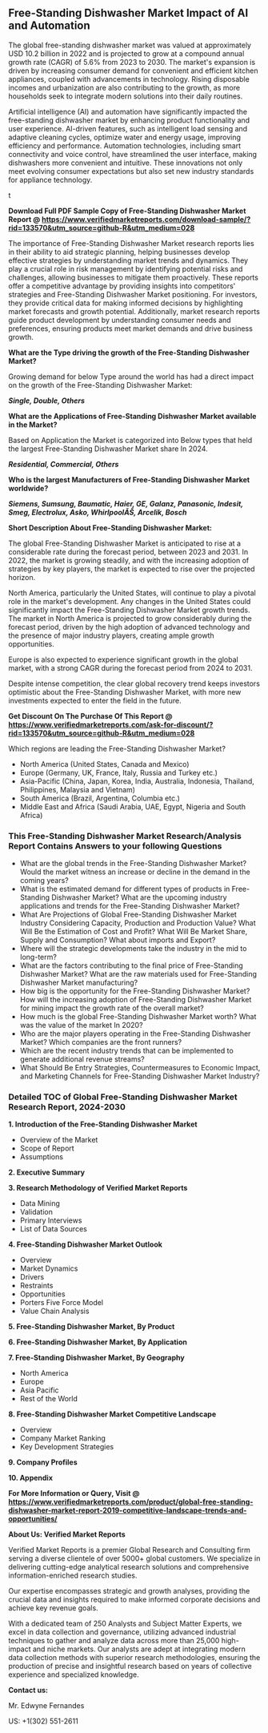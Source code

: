 <h2>Free-Standing Dishwasher Market Impact of AI and Automation</h2><p>The global free-standing dishwasher market was valued at approximately USD 10.2 billion in 2022 and is projected to grow at a compound annual growth rate (CAGR) of 5.6% from 2023 to 2030. The market's expansion is driven by increasing consumer demand for convenient and efficient kitchen appliances, coupled with advancements in technology. Rising disposable incomes and urbanization are also contributing to the growth, as more households seek to integrate modern solutions into their daily routines.</p><p>Artificial intelligence (AI) and automation have significantly impacted the free-standing dishwasher market by enhancing product functionality and user experience. AI-driven features, such as intelligent load sensing and adaptive cleaning cycles, optimize water and energy usage, improving efficiency and performance. Automation technologies, including smart connectivity and voice control, have streamlined the user interface, making dishwashers more convenient and intuitive. These innovations not only meet evolving consumer expectations but also set new industry standards for appliance technology.</p>t</p><p id="" class=""><strong>Download Full PDF Sample Copy of Free-Standing Dishwasher Market Report @ <a href="https://www.verifiedmarketreports.com/download-sample/?rid=133570&utm_source=github-R&utm_medium=028" target="_blank">https://www.verifiedmarketreports.com/download-sample/?rid=133570&utm_source=github-R&utm_medium=028</a></strong></p><p>The importance of&nbsp;Free-Standing Dishwasher Market research reports lies in their ability to aid strategic planning, helping businesses develop effective strategies by understanding market trends and dynamics. They play a crucial role in risk management by identifying potential risks and challenges, allowing businesses to mitigate them proactively. These reports offer a competitive advantage by providing insights into competitors' strategies and Free-Standing Dishwasher Market positioning. For investors, they provide critical data for making informed decisions by highlighting market forecasts and growth potential. Additionally, market research reports guide product development by understanding consumer needs and preferences, ensuring products meet market demands and drive business growth.</p><p><strong>What are the&nbsp;Type driving the growth of the Free-Standing Dishwasher Market?</strong></p><p id="" class="">Growing demand for below Type around the world has had a direct impact on the growth of the Free-Standing Dishwasher Market:</p><em><strong>Single, Double, Others</strong></em></p><strong>What are the&nbsp;Applications&nbsp;of Free-Standing Dishwasher Market available in the Market?</strong></p><p id="" class="">Based on Application the Market is categorized into Below types that held the largest Free-Standing Dishwasher Market share In 2024.</p><em><strong>Residential, Commercial, Others</strong></em></p><strong>Who is the largest Manufacturers of Free-Standing Dishwasher Market worldwide?</strong></p><p><em><strong>Siemens, Sumsung, Baumatic, Haier, GE, Galanz, Panasonic, Indesit, Smeg, Electrolux, Asko, WhirlpoolÃŠ, Arcelik, Bosch</strong></em></p><p id="" class=""><strong>Short Description About Free-Standing Dishwasher Market:</strong></p><p>The global Free-Standing Dishwasher Market is anticipated to rise at a considerable rate during the forecast period, between 2023 and 2031. In 2022, the market is growing steadily, and with the increasing adoption of strategies by key players, the market is expected to rise over the projected horizon.</p><p>North America, particularly the United States, will continue to play a pivotal role in the market's development. Any changes in the United States could significantly impact the Free-Standing Dishwasher Market growth trends. The market in North America is projected to grow considerably during the forecast period, driven by the high adoption of advanced technology and the presence of major industry players, creating ample growth opportunities.</p><p>Europe is also expected to experience significant growth in the global market, with a strong CAGR during the forecast period from 2024 to 2031.</p><p>Despite intense competition, the clear global recovery trend keeps investors optimistic about the Free-Standing Dishwasher Market, with more new investments expected to enter the field in the future.</p><p id="" class=""><strong>Get Discount On The Purchase Of This Report @ <a href="https://www.verifiedmarketreports.com/ask-for-discount/?rid=133570&utm_source=github-R&utm_medium=028" target="_blank">https://www.verifiedmarketreports.com/ask-for-discount/?rid=133570&utm_source=github-R&utm_medium=028</a></strong></p>Which regions are leading the Free-Standing Dishwasher Market?</p><ul><li>North America (United States, Canada and Mexico)</li><li>Europe (Germany, UK, France, Italy, Russia and Turkey etc.)</li><li>Asia-Pacific (China, Japan, Korea, India, Australia, Indonesia, Thailand, Philippines, Malaysia and Vietnam)</li><li>South America (Brazil, Argentina, Columbia etc.)</li><li>Middle East and Africa (Saudi Arabia, UAE, Egypt, Nigeria and South Africa)</li></ul><h3 id="" class="">This Free-Standing Dishwasher Market Research/Analysis Report Contains Answers to your following Questions</h3><ul><li>What are the global trends in the Free-Standing Dishwasher Market? Would the market witness an increase or decline in the demand in the coming years?</li><li>What is the estimated demand for different types of products in Free-Standing Dishwasher Market? What are the upcoming industry applications and trends for the Free-Standing Dishwasher Market?</li><li>What Are Projections of Global Free-Standing Dishwasher Market Industry Considering Capacity, Production and Production Value? What Will Be the Estimation of Cost and Profit? What Will Be Market Share, Supply and Consumption? What about imports and Export?</li><li>Where will the strategic developments take the industry in the mid to long-term?</li><li>What are the factors contributing to the final price of Free-Standing Dishwasher Market? What are the raw materials used for Free-Standing Dishwasher Market manufacturing?</li><li>How big is the opportunity for the Free-Standing Dishwasher Market? How will the increasing adoption of Free-Standing Dishwasher Market for mining impact the growth rate of the overall market?</li><li>How much is the global Free-Standing Dishwasher Market worth? What was the value of the market In 2020?</li><li>Who are the major players operating in the Free-Standing Dishwasher Market? Which companies are the front runners?</li><li>Which are the recent industry trends that can be implemented to generate additional revenue streams?</li><li>What Should Be Entry Strategies, Countermeasures to Economic Impact, and Marketing Channels for Free-Standing Dishwasher Market Industry?</li></ul><h3 id="" class="">Detailed TOC of Global Free-Standing Dishwasher Market Research Report, 2024-2030</h3><p id="" class=""><strong>1. Introduction of the Free-Standing Dishwasher Market</strong></p><ul><li>Overview of the Market</li><li>Scope of Report</li><li>Assumptions</li></ul><p id="" class=""><strong>2. Executive Summary</strong></p><p id="" class=""><strong>3. Research Methodology of Verified Market Reports</strong></p><ul><li>Data Mining</li><li>Validation</li><li>Primary Interviews</li><li>List of Data Sources</li></ul><p id="" class=""><strong>4. Free-Standing Dishwasher Market Outlook</strong></p><ul><li>Overview</li><li>Market Dynamics</li><li>Drivers</li><li>Restraints</li><li>Opportunities</li><li>Porters Five Force Model</li><li>Value Chain Analysis</li></ul><p id="" class=""><strong>5. Free-Standing Dishwasher Market, By Product</strong></p><p id="" class=""><strong>6. Free-Standing Dishwasher Market, By Application</strong></p><p id="" class=""><strong>7. Free-Standing Dishwasher Market, By Geography</strong></p><ul><li>North America</li><li>Europe</li><li>Asia Pacific</li><li>Rest of the World</li></ul><p id="" class=""><strong>8. Free-Standing Dishwasher Market Competitive Landscape</strong></p><ul><li>Overview</li><li>Company Market Ranking</li><li>Key Development Strategies</li></ul><p id="" class=""><strong>9. Company Profiles</strong></p><p id="" class=""><strong>10. Appendix</strong></p><p id="" class=""><strong>For More Information or Query, Visit @ <a href="https://www.verifiedmarketreports.com/product/global-free-standing-dishwasher-market-report-2019-competitive-landscape-trends-and-opportunities/" target="_blank">https://www.verifiedmarketreports.com/product/global-free-standing-dishwasher-market-report-2019-competitive-landscape-trends-and-opportunities/</a></strong></p><p id="" class=""><strong>About Us: Verified Market Reports</strong></p><p id="" class="">Verified Market Reports is a premier Global Research and Consulting firm serving a diverse clientele of over 5000+ global customers. We specialize in delivering cutting-edge analytical research solutions and comprehensive information-enriched research studies.</p><p id="" class="">Our expertise encompasses strategic and growth analyses, providing the crucial data and insights required to make informed corporate decisions and achieve key revenue goals.</p><p id="" class="">With a dedicated team of 250 Analysts and Subject Matter Experts, we excel in data collection and governance, utilizing advanced industrial techniques to gather and analyze data across more than 25,000 high-impact and niche markets. Our analysts are adept at integrating modern data collection methods with superior research methodologies, ensuring the production of precise and insightful research based on years of collective experience and specialized knowledge.</p><p id="" class=""><strong>Contact us:</strong></p><p id="" class="">Mr. Edwyne Fernandes</p><p id="" class="">US: +1(302) 551-2611</p>